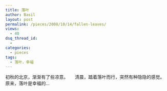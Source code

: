 ```yaml
---
title: 落叶
author: Basil
layout: post
permalink: /pieces/2008/10/14/fallen-leaves/
views:
  - 40
dsq_thread_id:
  - 
categories:
  - pieces
tags:
  - 落叶，幸福
---
```

初秋的北京，渐渐有了些凉意。　　清晨，踏着落叶而行，突然有种隐隐的感觉。　　原来，落叶是幸福的&#8230;